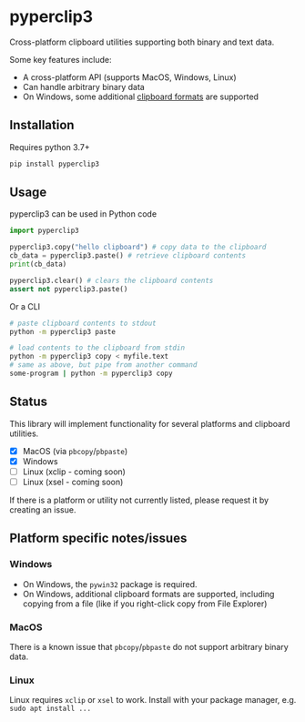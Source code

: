 # pyperclip3

Cross-platform clipboard utilities supporting both binary and text data.

Some key features include:

- A cross-platform API (supports MacOS, Windows, Linux)
- Can handle arbitrary binary data
- On Windows, some additional [clipboard formats](https://docs.microsoft.com/en-us/windows/win32/dataxchg/standard-clipboard-formats) 
are supported

## Installation

Requires python 3.7+

```bash
pip install pyperclip3
```

## Usage

pyperclip3 can be used in Python code
```python
import pyperclip3

pyperclip3.copy("hello clipboard") # copy data to the clipboard
cb_data = pyperclip3.paste() # retrieve clipboard contents 
print(cb_data)

pyperclip3.clear() # clears the clipboard contents
assert not pyperclip3.paste()
```

Or a CLI

```bash
# paste clipboard contents to stdout
python -m pyperclip3 paste

# load contents to the clipboard from stdin
python -m pyperclip3 copy < myfile.text
# same as above, but pipe from another command
some-program | python -m pyperclip3 copy
```

## Status

This library will implement functionality for several platforms and clipboard utilities. 

- [x] MacOS (via `pbcopy`/`pbpaste`)
- [x] Windows
- [ ] Linux (xclip - coming soon)
- [ ] Linux (xsel - coming soon)

If there is a platform or utility not currently listed, please request it by creating an issue.

## Platform specific notes/issues

### Windows

- On Windows, the `pywin32` package is required.
- On Windows, additional clipboard formats are supported, including copying from a file 
(like if you right-click copy from File Explorer)

### MacOS

There is a known issue that `pbcopy`/`pbpaste` do not support arbitrary binary data.

### Linux

Linux requires `xclip` or `xsel` to work. Install with your package manager, e.g. `sudo apt install ...`

